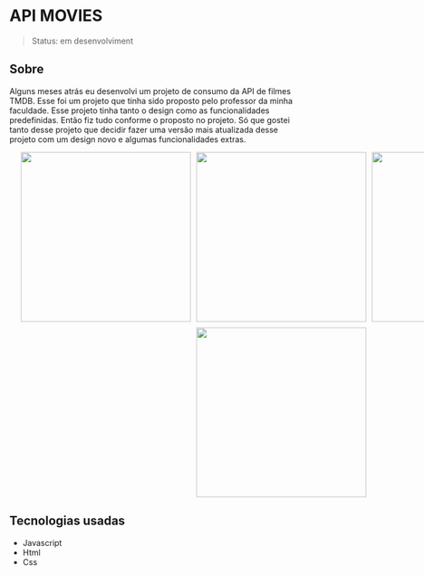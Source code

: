 # API MOVIES

> Status: em desenvolviment


## Sobre
Alguns meses atrás eu desenvolvi um projeto de consumo da API de filmes TMDB. Esse foi um projeto que tinha sido proposto pelo professor da minha faculdade. Esse projeto tinha tanto o design como as funcionalidades predefinidas. Então fiz tudo conforme o proposto no projeto. Só que gostei tanto desse projeto que decidir fazer uma versão mais atualizada desse projeto com um design novo e algumas funcionalidades extras.

<div style="width:100vw;display:flex;justify-content:center; gap:10px;flex-wrap:wrap;">
  
<img style="width:300px;"  src="https://github.com/GabryelSilvah/7DaysOfCode/assets/139282381/254c78d6-3340-47c3-ad81-76c2a1fa5305">

  <img style="width:300px" src="https://github.com/GabryelSilvah/7DaysOfCode/assets/139282381/9ae489e0-14d7-4fe3-a25d-69b2498189d0">
  
  <img style="width:300px" src="https://github.com/GabryelSilvah/7DaysOfCode/assets/139282381/bb294b52-98bb-465a-9441-f38dc16e43c2">

 <img style="width:300px" src="https://github.com/GabryelSilvah/Trabalho_Facul_Formulario/assets/139282381/bb6400d0-114a-419b-9cad-b1d036b55431">
</div>

## Tecnologias usadas
- Javascript
- Html
- Css
